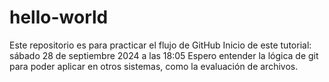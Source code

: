 # hello-world
Este repositorio es para practicar el flujo de GitHub
Inicio de este tutorial: sábado 28 de septiembre 2024 a las 18:05
Espero entender la lógica de git para poder aplicar en otros sistemas, como la evaluación de archivos.
